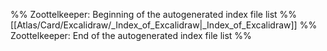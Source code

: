 %% Zoottelkeeper: Beginning of the autogenerated index file list  %%
 [[Atlas/Card/Excalidraw/_Index_of_Excalidraw|_Index_of_Excalidraw]]
%% Zoottelkeeper: End of the autogenerated index file list  %%
